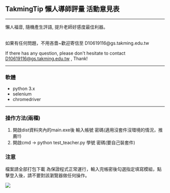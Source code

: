 
## TakmingTip 懶人導師評量 活動意見表


----

懶人福音,
隨機產生評語,
提升老師好感度最佳利器。



<br>
如果有任何問題，不用吝嗇~歡迎寄信至 D10619116@gs.takming.edu.tw <br>

If there has any question, please don't hesitate to contact D10619116@gs.takming.edu.tw , Thank!

----

 
### 軟體<br>

* python 3.x
* selenium
* chromedriver

----
### 操作方法(兩種)<br>


1. 開啟dist資料夾內的main.exe後 輸入帳號 密碼(適用沒套件沒環境的情況，推薦!!)
2. 開啟cmd -> python test_teacher.py 學號 密碼(要自己裝套件)

### 注意

檔案請全部打包下載
為保證程式正常運行，輸入完帳密後勾選指定填寫模組，點擊登入後，請不要對該瀏覽器做任何操作。



[![](http://img.youtube.com/vi/nkDJDnIIBbk/0.jpg)](http://www.youtube.com/watch?v=nkDJDnIIBbk "Demo測試")

```python

```
